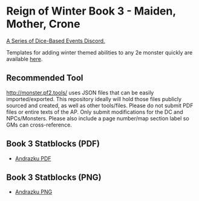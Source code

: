 # Reign of Winter Book 3 - Maiden, Mother, Crone

[A Series of Dice-Based Events Discord.](https://discord.gg/UQ8UD3H)

Templates for adding winter themed abilities to any 2e monster quickly are available [here](https://github.com/A-Series-of-Dice-Based-Events/ReignOfWinter/blob/master/Reign%20of%20Winter%20Templates.pdf).

## Recommended Tool

http://monster.pf2.tools/ uses JSON files that can be easily imported/exported. This repository ideally will hold those files publicly sourced and created, as well as other tools/files. 
Please do not submit PDF files or entire texts of the AP. Only submit modifications for the DC and NPCs/Monsters. Please also include a page number/map section label so GMs can cross-reference.

## Book 3 Statblocks (PDF)
- [Andrazku PDF](/Statblocks/andrazku.pdf)

## Book 3 Statblocks (PNG)
- [Andrazku PNG](/Statblocks/andrazku.png)
